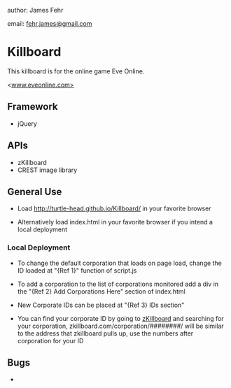 author: James Fehr

email: fehr.james@gmail.com

# Killboard

This killboard is for the online game Eve Online.

<www.eveonline.com>

## Framework

-   jQuery

## APIs

-   zKillboard
-   CREST image library

## General Use

-   Load <http://turtle-head.github.io/Killboard/> in your favorite browser

-   Alternatively load index.html in your favorite browser if you intend a
local deployment

### Local Deployment

-   To change the default corporation that loads on page load, change the ID loaded at "{Ref 1}" function of script.js

-   To add a corporation to the list of corporations monitored add a div in the "{Ref 2} Add Corporations Here" section of index.html

-   New Corporate IDs can be placed at "{Ref 3} IDs section"

-   You can find your corporate ID by going to <a href="zkillboard.com">zKillboard</a> and searching for your corporation, zkillboard.com/corporation/########/ will be similar to the address that zkillboard pulls up, use the numbers after corporation for your ID

## Bugs

-

